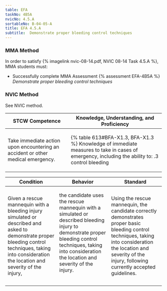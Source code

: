 ```yaml
---
table: EFA
taskNo: 4B5A
nvicNo: 4.5.A 
sortableNo: B-04-05-A
title: EFA 4.5.A 
subtitle:  Demonstrate proper bleeding control techniques
---
```



### MMA Method

In order to satisfy  {% imagelink nvic-08-14.pdf, NVIC 08-14 Task 4.5.A %}, MMA students must:

* Successfully complete MMA Assessment {% assessment EFA-4B5A %} *Demonstrate proper bleeding control techniques*


### NVIC Method

<a onclick="togglevisibility('nvic_methods')" >See NVIC method.</a>

<div id='nvic_methods' class='hide'>

<table>
<thead>
<tr>
<th class='forty'> STCW Competence </th>
<th class='sixty'> Knowledge, Understanding, and Proficiency </th>
</tr>
</thead>




<tbody>
<tr><td markdown='1'>

Take immediate action upon encountering an accident or other medical emergency.

</td><td markdown='1'>

{% table 613#BFA-X1.3, BFA-X1.3 %} Knowledge of immediate measures to take in cases of emergency, including the ability to:
.3  control bleeding

</td></tr>


</tbody>
</table>


<table>
<thead>
<tr><th class='twenty'>  Condition </th><th class='twenty'> Behavior </th><th  class='sixty'>Standard </th></tr>
</thead>
<tbody >



<tr><td markdown='1'>

Given a rescue mannequin with a bleeding injury simulated or described and asked to demonstrate proper bleeding control techniques, taking into consideration the location and severity of the injury,

</td><td markdown='1'>

the candidate uses the rescue mannequin with a simulated or described bleeding injury to demonstrate proper bleeding control techniques, taking into consideration the location and severity of the injury.

<br>

<div class="tooltip" markdown='1'>



</div>


</td><td markdown='1'>

Using the rescue mannequin, the candidate correctly demonstrates proper basic bleeding control techniques, taking into consideration the location and severity of the injury, following currently accepted guidelines.

</td></tr>
</tbody>
</table>
</div>

